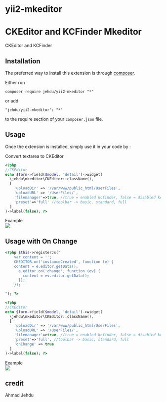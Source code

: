 # yii2-mkeditor
CKEditor and KCFinder
Mkeditor
=======
CKEditor and KCFinder

Installation
------------

The preferred way to install this extension is through [composer](http://getcomposer.org/download/).

Either run

```
composer require jehdu/yii2-mkeditor "*"
```

or add

```
"jehdu/yii2-mkeditor": "*"
```

to the require section of your `composer.json` file.


Usage
-----

Once the extension is installed, simply use it in your code by :

Convert textarea to CKEditor
```php
<?php
//CKEditor
echo $form->field($model, 'detail')->widget(
  \jehdu\mkeditor\CKEditor::className(), 
  [
    'uploadDir' => '/var/www/public_html/UserFiles',
    'uploadURL' => '/UserFiles/',
    'filemanager'=>true, //true = enabled kcfinder, false = disabled kcfinder
    'preset'=>'full' //toolbar -> basic, standard, full
  ]
)->label(false); ?>
```
Example<br>
<img src="http://ikhlasservice.com/uploads/capture/upload.png"/>

Usage with On Change
--------------------

```php
<?php $this->registerJs(" 
    var content = '';
    CKEDITOR.on('instanceCreated', function (e) {
    content = e.editor.getData();
      e.editor.on('change', function (ev) {
        content = ev.editor.getData();
      });
    });

"); ?>

<?php
//CKEditor
echo $form->field($model, 'detail')->widget(
  \jehdu\mkeditor\CKEditor::className(), 
  [
    'uploadDir' => '/var/www/public_html/UserFiles',
    'uploadURL' => '/UserFiles/',
    'filemanager'=>true, //true = enabled kcfinder, false = disabled kcfinder
    'preset'=>'full', //toolbar -> basic, standard, full
    'onChange' => true
  ]
)->label(false); ?>
```
Example<br>
<img src="http://ikhlasservice.com/uploads/capture/Update Article.png"/>

credit
------

Ahmad Jehdu

